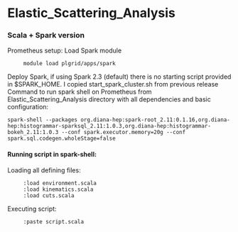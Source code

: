 # Elastic_Scattering_Analysis
### Scala + Spark version 
Prometheus setup:
Load Spark module  
```   
     module load plgrid/apps/spark
```
Deploy Spark, if using Spark 2.3 (default) there is no starting script provided in $SPARK_HOME. I copied start_spark_cluster.sh from previous release
Command to run spark shell on Prometheus from Elastic_Scattering_Analysis directory with all dependencies and basic configuration:
```
spark-shell --packages org.diana-hep:spark-root_2.11:0.1.16,org.diana-hep:histogrammar-sparksql_2.11:1.0.3,org.diana-hep:histogrammar-bokeh_2.11:1.0.3 --conf spark.executor.memory=20g --conf spark.sql.codegen.wholeStage=false
```
#### Running script in spark-shell:
Loading all defining files:
```
     :load environment.scala
     :load kinematics.scala
     :load cuts.scala
```
Executing script:
```
     :paste script.scala
```

